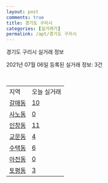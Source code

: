 ```yaml
---
layout: post
comments: true
title: 경기도 구리시
categories: [실거래가]
permalink: /apt/경기도 구리시
---
```


경기도 구리시 실거래 정보

2021년 07월 06일 등록된 실거래 정보: 3건

<script type="text/javascript">
  google.charts.load('current', {'packages':['corechart']});
  google.charts.setOnLoadCallback(drawChart);

  function drawChart() {
    var data = google.visualization.arrayToDataTable([['거래일', '매매', '전월세', '전매'], ['20-07', 306, 289, 4], ['20-08', 167, 245, 3], ['20-09', 130, 399, 1], ['20-10', 142, 229, 0], ['20-11', 185, 355, 1], ['20-12', 224, 262, 0], ['21-01', 252, 540, 0], ['21-02', 148, 222, 0], ['21-03', 131, 256, 0], ['21-04', 152, 240, 0], ['21-05', 163, 188, 0], ['21-06', 36, 173, 0], ['21-07', 0, 6, 0]]);

    var options = {
      title: '최근 유형별 거래량 추이',
      legend: { position: 'bottom' }
    };

    var chart = new google.visualization.LineChart(document.getElementById('columnchart_material'));
    chart.draw(data, (options));
  }
</script>

<div id="columnchart_material" style="width: 95%; margin-left: -35px"></div>
<br>
<table class="sortable">
  <tr>
    <td>지역</td>
    <td>오늘 실거래</td>
  </tr>

  
  <tr class="item">
    <td><a href="경기도 구리시 갈매동">갈매동</a></td>
    <td><a href="경기도 구리시 갈매동">10</a></td>
  </tr>
    

  <tr class="item">
    <td><a href="경기도 구리시 사노동">사노동</a></td>
    <td><a href="경기도 구리시 사노동">0</a></td>
  </tr>
    

  <tr class="item">
    <td><a href="경기도 구리시 인창동">인창동</a></td>
    <td><a href="경기도 구리시 인창동">11</a></td>
  </tr>
    

  <tr class="item">
    <td><a href="경기도 구리시 교문동">교문동</a></td>
    <td><a href="경기도 구리시 교문동">4</a></td>
  </tr>
    

  <tr class="item">
    <td><a href="경기도 구리시 수택동">수택동</a></td>
    <td><a href="경기도 구리시 수택동">6</a></td>
  </tr>
    

  <tr class="item">
    <td><a href="경기도 구리시 아천동">아천동</a></td>
    <td><a href="경기도 구리시 아천동">0</a></td>
  </tr>
    

  <tr class="item">
    <td><a href="경기도 구리시 토평동">토평동</a></td>
    <td><a href="경기도 구리시 토평동">3</a></td>
  </tr>
    


</table>


    